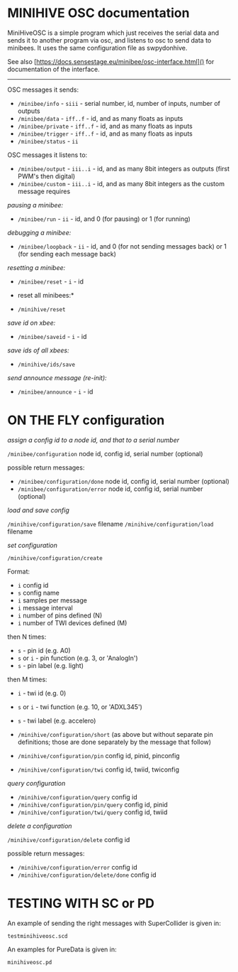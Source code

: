 # MINIHIVE OSC documentation

MiniHiveOSC is a simple program which just receives the serial data and sends it to another program via osc, and listens to osc to send data to minibees.
It uses the same configuration file as swpydonhive.

See also [https://docs.sensestage.eu/minibee/osc-interface.html]() for documentation of the interface.

---------------------------------
OSC messages it sends:

* `/minibee/info`      - `siii`   - serial number, id, number of inputs, number of outputs
* `/minibee/data`      - `iff..f` - id, and as many floats as inputs
* `/minibee/private`   - `iff..f` - id, and as many floats as inputs
* `/minibee/trigger`   - `iff..f` - id, and as many floats as inputs
* `/minibee/status`    - `ii`

OSC messages it listens to:

* `/minibee/output`    - `iii..i` - id, and as many 8bit integers as outputs (first PWM's then digital)
* `/minibee/custom`    - `iii..i` - id, and as many 8bit integers as the custom message requires

*pausing a minibee:*

* `/minibee/run`       - `ii` - id, and 0 (for pausing) or 1 (for running)

*debugging a minibee:*

*  `/minibee/loopback` - `ii` - id, and 0 (for not sending messages back) or 1 (for sending each message back)

*resetting a minibee:*

* `/minibee/reset` - `i` - id

* reset all minibees:*

*  `/minihive/reset`

*save id on xbee:*

* `/minibee/saveid` - `i` - id

*save ids of all xbees:*

* `/minihive/ids/save`

*send announce message (re-init):*

* `/minibee/announce` - `i` - id



# ON THE FLY configuration


*assign a config id to a node id, and that to a serial number*

`/minibee/configuration` node id, config id, serial number (optional)

possible return messages:

* `/minibee/configuration/done` node id, config id, serial number (optional)
* `/minibee/configuration/error` node id, config id, serial number (optional)


*load and save config*

`/minihive/configuration/save` filename
`/minihive/configuration/load` filename

*set configuration*

`/minihive/configuration/create`

Format:

* `i` config id
* `s` config name
* `i` samples per message
* `i` message interval
* `i` number of pins defined (N)
* `i` number of TWI devices defined (M)

then N times:

* `s`      - pin id (e.g. A0)
* `s` or `i` - pin function (e.g. 3, or 'AnalogIn')
* `s`      - pin label (e.g. light)

then M times:
* `i`      - twi id (e.g. 0)
* `s` or `i` - twi function (e.g. 10, or 'ADXL345')
* `s`      - twi label (e.g. accelero)

* `/minihive/configuration/short` (as above but without separate pin definitions; those are done separately by the message that follow)
* `/minihive/configuration/pin` config id, pinid, pinconfig
* `/minihive/configuration/twi` config id, twiid, twiconfig

*query configuration*

* `/minihive/configuration/query` config id
* `/minihive/configuration/pin/query` config id, pinid
* `/minihive/configuration/twi/query` config id, twiid



*delete a configuration*

`/minihive/configuration/delete` config id

possible return messages:

* `/minihive/configuration/error` config id
* `/minihive/configuration/delete/done` config id


# TESTING WITH SC or PD

An example of sending the right messages with SuperCollider is given in:

    testminihiveosc.scd

An examples for PureData is given in:

    minihiveosc.pd

